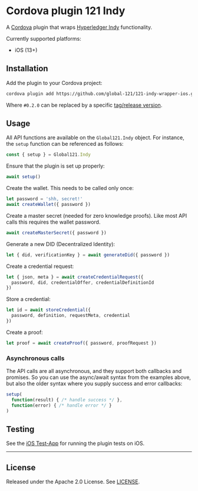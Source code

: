 Cordova plugin 121 Indy
=======================

A [Cordova](https://cordova.apache.org) plugin that wraps [Hyperledger Indy](https://www.hyperledger.org/projects/hyperledger-indy) functionality.

Currently supported platforms:
* iOS (13+)


## Installation

Add the plugin to your Cordova project:

```bash
cordova plugin add https://github.com/global-121/121-indy-wrapper-ios.git#0.2.0
```

Where `#0.2.0` can be replaced by a specific [tag/release version](https://github.com/global-121/121-indy-wrapper-ios/releases).


## Usage

All API functions are available on the `Global121.Indy` object. For instance,
the `setup` function can be referenced as follows:

```javascript
const { setup } = Global121.Indy
```

Ensure that the plugin is set up properly:

```javascript
await setup()
```

Create the wallet. This needs to be called only once:

```javascript
let password = 'shh, secret!'
await createWallet({ password })
```

Create a master secret (needed for zero knowledge proofs).
Like most API calls this requires the wallet password.

```javascript
await createMasterSecret({ password })
```

Generate a new DID (Decentralized Identity):

```javascript
let { did, verificationKey } = await generateDid({ password })
```

Create a credential request:

```javascript
let { json, meta } = await createCredentialRequest({
  password, did, credentialOffer, credentialDefinitionId
})
```

Store a credential:

```javascript
let id = await storeCredential({
  password, definition, requestMeta, credential
})
```

Create a proof:

```javascript
let proof = await createProof({ password, proofRequest })
```


### Asynchronous calls

The API calls are all asynchronous, and they support both callbacks and
promises. So you can use the async/await syntax from the examples above, but
also the older syntax where you supply success and error callbacks:

```javascript
setup(
  function(result) { /* handle success */ },
  function(error) { /* handle error */ }
)
```


## Testing

See the [iOS Test-App](https://github.com/global-121/121-indy-wrapper-ios-testapp) for running the plugin tests on iOS.

---

## License

Released under the Apache 2.0 License. See [LICENSE](LICENSE).
